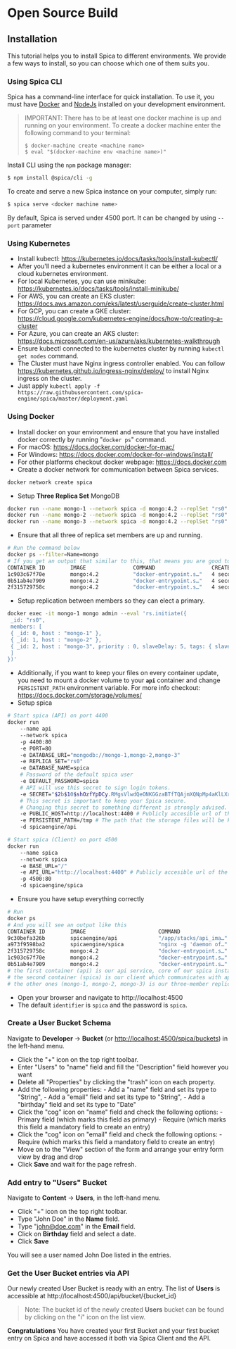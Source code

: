 # Open Source Build

## Installation

This tutorial helps you to install Spica to different environments. We provide a few ways to install, so you can choose which one of them suits you.

### Using Spica CLI

Spica has a command-line interface for quick installation. To use it, you must have [Docker](https://www.docker.com/) and [NodeJs](https://nodejs.org) installed on your development environment.

> IMPORTANT: There has to be at least one docker machine is up and running on your environment. To create a docker machine enter the following command to your terminal:
>
> ```shell
> $ docker-machine create <machine name>
> $ eval "$(docker-machine env <machine name>)"
> ```

Install CLI using the `npm` package manager:

```sh
$ npm install @spica/cli -g
```

To create and serve a new Spica instance on your computer, simply run:

```sh
$ spica serve <docker machine name>
```

By default, Spica is served under 4500 port. It can be changed by using `--port` parameter

### Using Kubernetes

- Install kubectl: https://kubernetes.io/docs/tasks/tools/install-kubectl/
- After you'll need a kubernetes environment it can be either a local or a cloud kubernetes environment.
- For local Kubernetes, you can use minikube: https://kubernetes.io/docs/tasks/tools/install-minikube/
- For AWS, you can create an EKS cluster: https://docs.aws.amazon.com/eks/latest/userguide/create-cluster.html
- For GCP, you can create a GKE cluster: https://cloud.google.com/kubernetes-engine/docs/how-to/creating-a-cluster
- For Azure, you can create an AKS cluster: https://docs.microsoft.com/en-us/azure/aks/kubernetes-walkthrough
- Ensure kubectl connected to the kubernetes cluster by running `kubectl get nodes` command.
- The Cluster must have Nginx ingress controller enabled. You can follow https://kubernetes.github.io/ingress-nginx/deploy/ to install Nginx ingress on the cluster.
- Just apply `kubectl apply -f https://raw.githubusercontent.com/spica-engine/spica/master/deployment.yaml`

### Using Docker

- Install docker on your environment and ensure that you have installed docker correctly by running "`docker ps`" command.
- For macOS: https://docs.docker.com/docker-for-mac/
- For Windows: https://docs.docker.com/docker-for-windows/install/
- For other platforms checkout docker webpage: https://docs.docker.com
- Create a docker network for communication between Spica services.

```sh
docker network create spica
```

- Setup **Three Replica Set** MongoDB

```sh
docker run --name mongo-1 --network spica -d mongo:4.2 --replSet "rs0" --bind_ip_all
docker run --name mongo-2 --network spica -d mongo:4.2 --replSet "rs0" --bind_ip_all
docker run --name mongo-3 --network spica -d mongo:4.2 --replSet "rs0" --bind_ip_all
```

- Ensure that all three of replica set members are up and running.

```sh
# Run the command below
docker ps --filter=Name=mongo
# If you get an output that similar to this, that means you are good to go.
CONTAINER ID        IMAGE               COMMAND                  CREATED             STATUS              PORTS               NAMES
1c903c67f70e        mongo:4.2           "docker-entrypoint.s…"   4 seconds ago       Up 4 seconds        27017/tcp           mongo-2
0b51ab4e7909        mongo:4.2           "docker-entrypoint.s…"   4 seconds ago       Up 4 seconds        27017/tcp           mongo-1
2f315729758c        mongo:4.2           "docker-entrypoint.s…"   4 seconds ago       Up 4 seconds        27017/tcp           mongo-3
```

- Setup replication between members so they can elect a primary.

```sh
docker exec -it mongo-1 mongo admin --eval 'rs.initiate({
 _id: "rs0",
 members: [
 { _id: 0, host : "mongo-1" },
 { _id: 1, host : "mongo-2" },
 { _id: 2, host : "mongo-3", priority : 0, slaveDelay: 5, tags: { slaveDelay: "true" } }
 ]
})'
```

- Additionally, if you want to keep your files on every container update, you need to mount a docker volume to your **`api`** container and change `PERSISTENT_PATH` environment variable. For more info checkout: https://docs.docker.com/storage/volumes/
- Setup spica

```sh
# Start spica (API) on port 4400
docker run
    --name api
    --network spica
    -p 4400:80
    -e PORT=80
    -e DATABASE_URI="mongodb://mongo-1,mongo-2,mongo-3"
    -e REPLICA_SET="rs0"
    -e DATABASE_NAME=spica
    # Password of the default spica user
    -e DEFAULT_PASSWORD=spica
    # API will use this secret to sign login tokens.
    -e SECRET="$2b$10$shOzfYpDCy.RMgsVlwdQeONKGGzaBTfTQAjmXQNpMp4aKlLXrfZ/C"
    # This secret is important to keep your Spica secure.
    # Changing this secret to something different is strongly advised.
    -e PUBLIC_HOST=http://localhost:4400 # Publicly accesible url of the API.
    -e PERSISTENT_PATH=/tmp # The path that the storage files will be kept at.
    -d spicaengine/api

# Start spica (Client) on port 4500
docker run
    --name spica
    --network spica
    -e BASE_URL="/"
    -e API_URL="http://localhost:4400" # Publicly accesible url of the API for connection. In this case it is http://localhost:4400
    -p 4500:80
    -d spicaengine/spica
```

- Ensure you have setup everything correctly

```sh
# Run
docker ps
# And you will see an output like this
CONTAINER ID        IMAGE                       COMMAND                  CREATED             STATUS              PORTS                    NAMES
9c30befa326b        spicaengine/api             "/app/stacks/api_ima…"   4 seconds ago       Up 4 seconds        0.0.0.0:4300->4300/tcp   api
a973f9598ba2        spicaengine/spica           "nginx -g 'daemon of…"   4 seconds ago       Up 4 seconds        0.0.0.0:4500->80/tcp     spica
2f315729758c        mongo:4.2                   "docker-entrypoint.s…"   4 seconds ago       Up 4 seconds        27017/tcp                mongo-3
1c903c67f70e        mongo:4.2                   "docker-entrypoint.s…"   4 seconds ago       Up 4 seconds        27017/tcp                mongo-2
0b51ab4e7909        mongo:4.2                   "docker-entrypoint.s…"   4 seconds ago       Up 4 seconds        27017/tcp                mongo-1
# the first container (api) is our api service, core of our spica instance.
# the second container (spica) is our client which communicates with api container.
# the other ones (mongo-1, mongo-2, mongo-3) is our three-member replica set mongodb containers.
```

- Open your browser and navigate to http://localhost:4500
- The default `identifier` is `spica` and the password is `spica`.

### Create a User Bucket Schema

Navigate to **Developer** -> **Bucket** (or [http://localhost:4500/spica/buckets](http://localhost:4500/spica)) in the left-hand menu.

- Click the "+" icon on the top right toolbar.
- Enter "Users" to "name" field and fill the "Description" field however you want
- Delete all "Properties" by clicking the "trash" icon on each property.
- Add the following properties: - Add a "name" field and set its type to "String", - Add a "email" field and set its type to "String", - Add a "birthday" field and set its type to "Date"
- Click the "cog" icon on "name" field and check the following options: - Primary field (which marks this field as primary) - Require (which marks this field a mandatory field to create an entry)
- Click the "cog" icon on "email" field and check the following options: - Require (which marks this field a mandatory field to create an entry)
- Move on to the "View" section of the form and arrange your entry form view by drag and drop
- Click **Save** and wait for the page refresh.

### Add entry to "Users" Bucket

Navigate to **Content** -> **Users**, in the left-hand menu.

- Click "+" icon on the top right toolbar.
- Type "John Doe" in the **Name** field.
- Type "john@doe.com" in the **Email** field.
- Click on **Birthday** field and select a date.
- Click **Save**

You will see a user named John Doe listed in the entries.

### Get the User Bucket entries via API

Our newly created User Bucket is ready with an entry. The list of **Users** is accessible at http://localhost:4500/api/bucket/{bucket_id}

> Note: The bucket id of the newly created **Users** bucket can be found by clicking on the "i" icon on the list view.

**Congratulations**
You have created your first Bucket and your first bucket entry on Spica and have accessed it both via Spica Client and the API.

